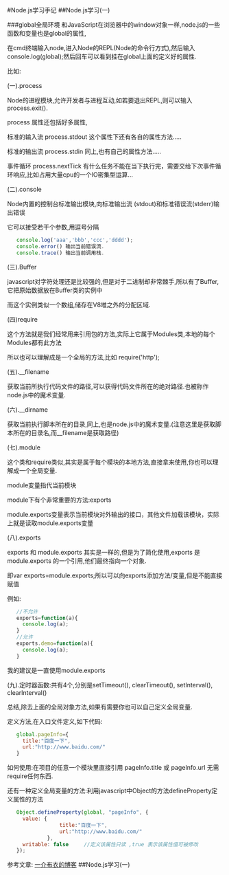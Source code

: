 #Node.js学习手记
##Node.js学习(一)

###global全局环境
   和JavaScript在浏览器中的window对象一样,node.js的一些函数和变量也是global的属性,
   
   在cmd终端输入node,进入Node的REPL(Node的命令行方式),然后输入console.log(global);然后回车可以看到挂在global上面的定义好的属性.
   
   比如:
   
   (一).process
   
   Node的进程模块,允许开发者与进程互动,如若要退出REPL,则可以输入process.exit().
   
   process 属性还包括好多属性,
   
   标准的输入流 process.stdout 这个属性下还有各自的属性方法.....

   标准的输出流 process.stdin  同上,也有自己的属性方法.....

   事件循环 process.nextTick  有什么任务不能在当下执行完，需要交给下次事件循环响应,比如占用大量cpu的一个IO密集型运算...
   
   (二).console
   
   Node内置的控制台标准输出模块,向标准输出流 (stdout)和标准错误流(stderr)输出错误
   
   它可以接受若干个参数,用逗号分隔
   ```javascript
      console.log('aaa','bbb','ccc','dddd');
      console.error() 输出当前错误流.
      console.trace() 输出当前调用栈.
   ```
   (三).Buffer
   
   javascript对字符处理还是比较强的,但是对于二进制却非常棘手,所以有了Buffer,它把原始数据放在Buffer类的实例中
   
   而这个实例类似一个数组,储存在V8堆之外的分配区域.
   
   (四)require

   这个方法就是我们经常用来引用包的方法,实际上它属于Modules类,本地的每个Modules都有此方法
   
   所以也可以理解成是一个全局的方法,比如 require('http');
   
   (五).__filename

   获取当前所执行代码文件的路径,可以获得代码文件所在的绝对路径.也被称作node.js中的魔术变量.
   
   (六).__dirname

   获取当前执行脚本所在的目录,同上,也是node.js中的魔术变量.(注意这里是获取脚本所在的目录名,而__filename是获取路径)
   
   (七).module

   这个类和require类似,其实是属于每个模块的本地方法,直接拿来使用,你也可以理解成一个全局变量.
   
   module变量指代当前模块

   module下有个非常重要的方法:exports
   
   module.exports变量表示当前模块对外输出的接口，其他文件加载该模块，实际上就是读取module.exports变量
   
   (八).exports

   exports 和 module.exports 其实是一样的,但是为了简化使用,exports 是 module.exports 的一个引用,他们最终指向一个对象.
   
   即var exports=module.exports;所以可以向exports添加方法/变量,但是不能直接赋值
   
   例如:
   ```javascript
      //不允许
      exports=function(a){
        console.log(a);
      }
      //允许
      exports.demo=function(a){
        console.log(a);
      }
   ```
   我的建议是一直使用module.exports
   
   (九).定时器函数:共有4个,分别是setTimeout(), clearTimeout(), setInterval(), clearInterval()
   
   总结,除去上面的全局对象方法,如果有需要你也可以自己定义全局变量.

   定义方法,在入口文件定义,如下代码:
   ```javascript
      global.pageInfo={
        title:"百度一下",
        url:"http://www.baidu.com/"
      }
   ```
   如何使用:在项目的任意一个模块里直接引用 pageInfo.title 或 pageInfo.url 无需require任何东西.
   
   还有一种定义全局变量的方法:利用javascript中Object的方法defineProperty定义属性的方法
   ```javascript
      Object.defineProperty(global, "pageInfo", {
        value: {
    				title:"百度一下",
    				url:"http://www.baidu.com/"
				},
        writable: false		//定义该属性只读 ,true 表示该属性值可被修改
      });
  ```
  参考文章:
  [一介布衣的博客](http://yijiebuyi.com/blog/e1d00bcd8d67e9cc0af437f703978da7.html)
##Node.js学习(一)
    
